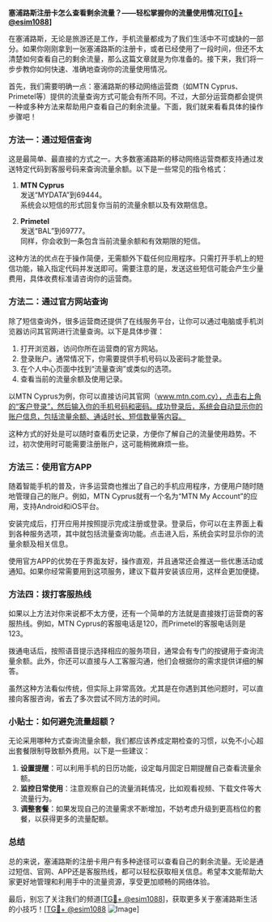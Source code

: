 **塞浦路斯注册卡怎么查看剩余流量？——轻松掌握你的流量使用情况[[TG💪+ @esim1088](https://t.me/s/esim1088)]**

在塞浦路斯，无论是旅游还是工作，手机流量都成为了我们生活中不可或缺的一部分。如果你刚刚拿到一张塞浦路斯的注册卡，或者已经使用了一段时间，但还不太清楚如何查看自己的剩余流量，那么这篇文章就是为你准备的。接下来，我们将一步步教你如何快速、准确地查询你的流量使用情况。

首先，我们需要明确一点：塞浦路斯的移动网络运营商（如MTN Cyprus、Primetel等）提供的流量查询方式可能会有所不同。不过，大部分运营商都会提供一种或多种方法来帮助用户查看自己的剩余流量。下面，我们就来看看具体的操作步骤吧！

### 方法一：通过短信查询

这是最简单、最直接的方式之一。大多数塞浦路斯的移动网络运营商都支持通过发送特定代码到客服号码来查询流量余额。以下是一些常见的指令格式：

1. **MTN Cyprus**  
   发送“MYDATA”到69444。  
   系统会以短信的形式回复你当前的流量余额以及有效期信息。

2. **Primetel**  
   发送“BAL”到69777。  
   同样，你会收到一条包含当前流量余额和有效期限的短信。

这种方法的优点在于操作简便，无需额外下载任何应用程序。只需打开手机上的短信功能，输入指定代码并发送即可。需要注意的是，发送这些短信可能会产生少量费用，具体收费标准请咨询你的运营商。

### 方法二：通过官方网站查询

除了短信查询外，很多运营商还提供了在线服务平台，让你可以通过电脑或手机浏览器访问其官网进行流量查询。以下是具体步骤：

1. 打开浏览器，访问你所在运营商的官方网站。
2. 登录账户。通常情况下，你需要提供手机号码以及密码才能登录。
3. 在个人中心页面中找到“流量查询”或类似的选项。
4. 查看当前的流量余额及使用记录。

以MTN Cyprus为例，你可以直接访问其官网（www.mtn.com.cy），点击右上角的“客户登录”，然后输入你的手机号码和密码。成功登录后，系统会自动显示你的账户信息，包括流量余额、通话时长、短信数量等内容。

这种方式的好处是可以随时查看历史记录，方便你了解自己的流量使用趋势。不过，初次使用时可能需要注册账户，这可能稍微麻烦一些。

### 方法三：使用官方APP

随着智能手机的普及，许多运营商也推出了自己的手机应用程序，方便用户随时随地管理自己的账户。例如，MTN Cyprus就有一个名为“MTN My Account”的应用，支持Android和iOS平台。

安装完成后，打开应用并按照提示完成注册或登录。登录后，你可以在主界面上看到各种服务选项，其中就包括流量查询功能。点击进入后，系统会实时显示你的流量余额及相关信息。

使用官方APP的优势在于界面友好，操作直观，并且通常还会推送一些优惠活动或通知。如果你经常需要用到这项服务，建议下载并安装该应用，这样会更加便捷。

### 方法四：拨打客服热线

如果以上方法对你来说都不太方便，还有一个简单的方法就是直接拨打运营商的客服热线。例如，MTN Cyprus的客服电话是120，而Primetel的客服电话则是123。

拨通电话后，按照语音提示选择相应的服务项目，通常会有专门的按键用于查询流量余额。此外，你还可以直接与人工客服沟通，他们会根据你的需求提供详细的解答。

虽然这种方法看似传统，但实际上非常高效。尤其是在你遇到其他问题时，可以直接向客服咨询，省去了多次尝试不同方法的时间。

### 小贴士：如何避免流量超额？

无论采用哪种方式查询流量余额，我们都应该养成定期检查的习惯，以免不小心超出套餐限制导致额外费用。以下是一些建议：

1. **设置提醒**：可以利用手机的日历功能，设定每月固定日期提醒自己查看流量余额。
2. **监控日常使用**：注意观察自己的流量消耗情况，比如观看视频、下载文件等大流量行为。
3. **调整套餐**：如果发现自己的流量需求不断增加，不妨考虑升级到更高档位的套餐，以获得更多的流量配额。

### 总结

总的来说，塞浦路斯的注册卡用户有多种途径可以查看自己的剩余流量。无论是通过短信、官网、APP还是客服热线，都可以轻松获取相关信息。希望本文能帮助大家更好地管理和利用手中的流量资源，享受更加顺畅的网络体验。

最后，别忘了关注我们的频道[[TG💪+ @esim1088](https://t.me/s/esim1088)]，获取更多关于塞浦路斯生活的小技巧！[[TG💪+ @esim1088](https://t.me/s/esim1088) ![Image](https://i.postimg.cc/4NQfJmqS/Snipaste-2025-05-13-00-14-12.png)]